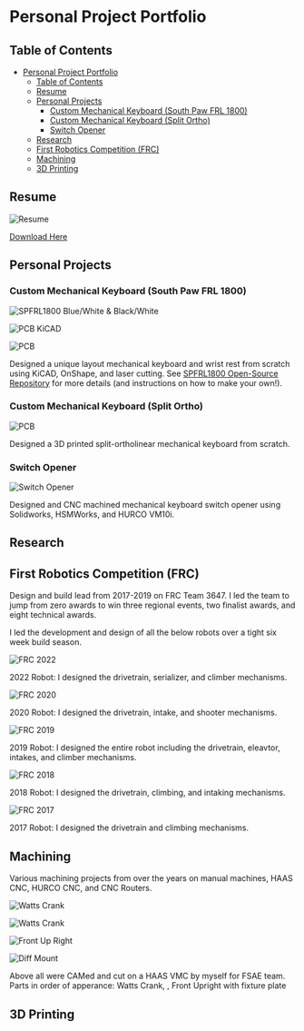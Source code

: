 # Personal Project Portfolio

## Table of Contents
- [Personal Project Portfolio](#personal-project-portfolio)
  - [Table of Contents](#table-of-contents)
  - [Resume](#resume)
  - [Personal Projects](#personal-projects)
    - [Custom Mechanical Keyboard (South Paw FRL 1800)](#custom-mechanical-keyboard-south-paw-frl-1800)
    - [Custom Mechanical Keyboard (Split Ortho)](#custom-mechanical-keyboard-split-ortho)
    - [Switch Opener](#switch-opener)
  - [Research](#research)
  - [First Robotics Competition (FRC)](#first-robotics-competition-frc)
  - [Machining](#machining)
  - [3D Printing](#3d-printing)

## Resume

![Resume](https://github.com/jonathanmi6/jonathanmi6.github.io/blob/main/images/Jonathan_Mi_Resume-1.png?raw=true)

[Download Here](https://github.com/jonathanmi6/jonathanmi6.github.io/blob/main/Jonathan_Mi_Resume.pdf)

## Personal Projects

### Custom Mechanical Keyboard (South Paw FRL 1800)

![SPFRL1800 Blue/White & Black/White](https://github.com/jonathanmi6/jonathanmi6.github.io/blob/main/images/SP1.jpg?raw=true)

![PCB KiCAD](https://github.com/jonathanmi6/jonathanmi6.github.io/blob/main/images/SPPCB3.png?raw=true)

![PCB](https://github.com/jonathanmi6/jonathanmi6.github.io/blob/main/images/SPPCB2.jpg?raw=true)

Designed a unique layout mechanical keyboard and wrist rest from scratch using KiCAD, OnShape, and laser cutting. See [SPFRL1800 Open-Source Repository](https://github.com/jonathanmi6/SPFRL1800) for more details (and instructions on how to make your own!).

### Custom Mechanical Keyboard (Split Ortho)

![PCB](https://github.com/jonathanmi6/jonathanmi6.github.io/blob/main/images/KBSplitOrtho.png?raw=true)

Designed a 3D printed split-ortholinear mechanical keyboard from scratch.

### Switch Opener

![Switch Opener](https://github.com/jonathanmi6/jonathanmi6.github.io/blob/main/images/SWOpener2.jpg?raw=true)

Designed and CNC machined mechanical keyboard switch opener using Solidworks, HSMWorks, and HURCO VM10i.

## Research

## First Robotics Competition (FRC)

Design and build lead from 2017-2019 on FRC Team 3647. I led the team to jump from zero awards to win three regional events, two finalist awards, and eight technical awards.

I led the development and design of all the below robots over a tight six week build season.

![FRC 2022](https://github.com/jonathanmi6/jonathanmi6.github.io/blob/main/images/FRC2022.jpg?raw=true)

2022 Robot: I designed the drivetrain, serializer, and climber mechanisms.

![FRC 2020](https://github.com/jonathanmi6/jonathanmi6.github.io/blob/main/images/FRC2020.jpg?raw=true)

2020 Robot: I designed the drivetrain, intake, and shooter mechanisms.

![FRC 2019](https://github.com/jonathanmi6/jonathanmi6.github.io/blob/main/images/FRC2019.jpg?raw=true)

2019 Robot: I designed the entire robot including the drivetrain, eleavtor, intakes, and climber mechanisms.

![FRC 2018](https://github.com/jonathanmi6/jonathanmi6.github.io/blob/main/images/FRC2018.jpeg?raw=true)

2018 Robot: I designed the drivetrain, climbing, and intaking mechanisms.

![FRC 2017](https://github.com/jonathanmi6/jonathanmi6.github.io/blob/main/images/FRC2017.jpg?raw=true)

2017 Robot: I designed the drivetrain and climbing mechanisms.

## Machining

Various machining projects from over the years on manual machines, HAAS CNC, HURCO CNC, and CNC Routers.

![Watts Crank](https://github.com/jonathanmi6/jonathanmi6.github.io/blob/main/images/FSAE1.jpg?raw=true)

![Watts Crank](https://github.com/jonathanmi6/jonathanmi6.github.io/blob/main/images/FSAE2.jpg?raw=true)

![Front Up Right](https://github.com/jonathanmi6/jonathanmi6.github.io/blob/main/images/FSAE4.jpg?raw=true)

![Diff Mount](https://github.com/jonathanmi6/jonathanmi6.github.io/blob/main/images/FSAE5.jpg?raw=true)

Above all were CAMed and cut on a HAAS VMC by myself for FSAE team. Parts in order of apperance: Watts Crank, , Front Upright with fixture plate






## 3D Printing



<!-- ## Welcome to GitHub Pages

You can use the [editor on GitHub](https://github.com/jonathanmi6/jonathami6.github.io/edit/gh-pages/index.md) to maintain and preview the content for your website in Markdown files.

Whenever you commit to this repository, GitHub Pages will run [Jekyll](https://jekyllrb.com/) to rebuild the pages in your site, from the content in your Markdown files.

### Markdown

Markdown is a lightweight and easy-to-use syntax for styling your writing. It includes conventions for

```markdown
Syntax highlighted code block

# Header 1
## Header 2
### Header 3

- Bulleted
- List

1. Numbered
2. List

**Bold** and _Italic_ and `Code` text

[Link](url) and ![Image](src)
```

For more details see [Basic writing and formatting syntax](https://docs.github.com/en/github/writing-on-github/getting-started-with-writing-and-formatting-on-github/basic-writing-and-formatting-syntax).

### Jekyll Themes

Your Pages site will use the layout and styles from the Jekyll theme you have selected in your [repository settings](https://github.com/jonathanmi6/jonathami6.github.io/settings/pages). The name of this theme is saved in the Jekyll `_config.yml` configuration file.

### Support or Contact

Having trouble with Pages? Check out our [documentation](https://docs.github.com/categories/github-pages-basics/) or [contact support](https://support.github.com/contact) and we’ll help you sort it out. -->
